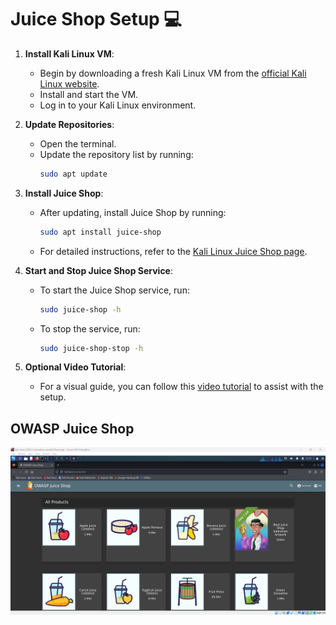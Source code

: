 # Juice Shop Setup 💻

1. **Install Kali Linux VM**:

   - Begin by downloading a fresh Kali Linux VM from the [official Kali Linux website](https://www.kali.org/get-kali/#kali-virtual-machines).
   - Install and start the VM.
   - Log in to your Kali Linux environment.

2. **Update Repositories**:

   - Open the terminal.
   - Update the repository list by running:
     ```bash
     sudo apt update
     ```

3. **Install Juice Shop**:

   - After updating, install Juice Shop by running:
     ```bash
     sudo apt install juice-shop
     ```
   - For detailed instructions, refer to the [Kali Linux Juice Shop page](https://www.kali.org/tools/juice-shop/#:~:text=This%20package).

4. **Start and Stop Juice Shop Service**:

   - To start the Juice Shop service, run:
     ```bash
     sudo juice-shop -h
     ```
   - To stop the service, run:
     ```bash
     sudo juice-shop-stop -h
     ```

5. **Optional Video Tutorial**:
   - For a visual guide, you can follow this [video tutorial](https://youtu.be/QCxhywZecq8) to assist with the setup.

## OWASP Juice Shop

![alt text](image.png)
